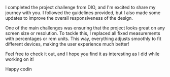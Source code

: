 I completed the project challenge from DIO, and I'm excited to share my journey with you. I followed the guidelines provided, but I also made some updates to improve the overall responsiveness of the design.

One of the main challenges was ensuring that the project looks great on any screen size or resolution. To tackle this, I replaced all fixed measurements with percentages or rem units. This way, everything adjusts smoothly to fit different devices, making the user experience much better!

Feel free to check it out, and I hope you find it as interesting as I did while working on it!

Happy codin
